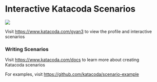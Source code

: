 # Interactive Katacoda Scenarios

[![](http://shields.katacoda.com/katacoda/gyan3/count.svg)](https://www.katacoda.com/gyan3 "Get your profile on Katacoda.com")

Visit https://www.katacoda.com/gyan3 to view the profile and interactive scenarios

### Writing Scenarios
Visit https://www.katacoda.com/docs to learn more about creating Katacoda scenarios

For examples, visit https://github.com/katacoda/scenario-example
